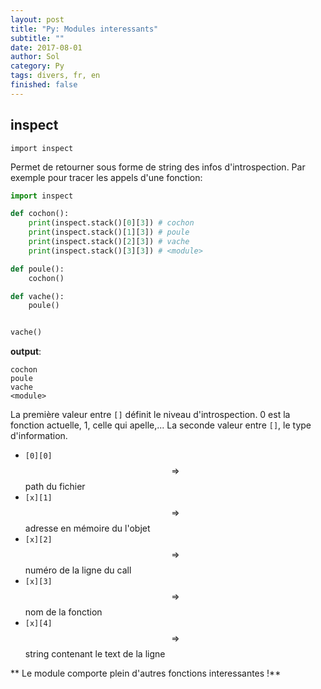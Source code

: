 ```yaml
---
layout: post
title: "Py: Modules interessants"
subtitle: ""
date: 2017-08-01
author: Sol
category: Py
tags: divers, fr, en
finished: false
---
```


## inspect

```
import inspect
```

Permet de retourner sous forme de string des infos d'introspection. Par exemple pour tracer les appels d'une fonction:

```python
import inspect

def cochon():
    print(inspect.stack()[0][3]) # cochon
    print(inspect.stack()[1][3]) # poule
    print(inspect.stack()[2][3]) # vache
    print(inspect.stack()[3][3]) # <module>

def poule():
    cochon()

def vache():
    poule()


vache()
```

**output**:

```
cochon
poule
vache
<module>
```

La première valeur entre `[]` définit le niveau d'introspection. 0 est la fonction actuelle, 1, celle qui apelle,... La seconde valeur entre `[]`, le type d'information.

* `[0][0]` $$ \Rightarrow $$ path du fichier
* `[x][1]` $$ \Rightarrow $$ adresse en mémoire du l'objet
* `[x][2]` $$ \Rightarrow $$ numéro de la ligne du call
* `[x][3]` $$ \Rightarrow $$ nom de la fonction
* `[x][4]` $$ \Rightarrow $$ string contenant le text de la ligne

** Le module comporte plein d'autres fonctions interessantes !**


